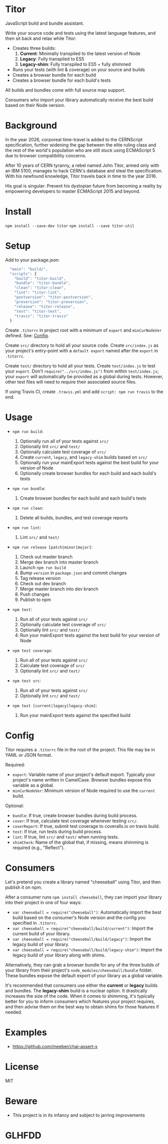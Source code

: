 # Titor

JavaScript build and bundle assistant.

Write your source code and tests using the latest language features, and then sit back and relax while Titor:

- Creates three builds:
    1. **Current**: Minimally transpiled to the latest version of Node
    2. **Legacy**: Fully transpiled to ES5
    3. **Legacy-shim**: Fully transpiled to ES5 + fully shimmed
- Runs your tests (with lint & coverage) on your source and builds
- Creates a browser bundle for each build
- Creates a browser bundle for each build's tests 

All builds and bundles come with full source map support.

Consumers who import your library automatically receive the best build based on their Node version.

# Background

In the year 2026, corporeal time-travel is added to the CERNScript specification, further widening the gap between the elite ruling class and the rest of the world's population who are still stuck using ECMAScript 5 due to browser compatibility concerns.

After 10 years of CERN tyranny, a rebel named John Titor, armed only with an IBM 5100, manages to hack CERN's database and steal the specification. With his newfound knowledge, Titor travels back in time to the year 2016.

His goal is singular: Prevent his dystopian future from becoming a reality by empowering developers to master ECMAScript 2015 and beyond.

# Install

`npm install --save-dev titor`
`npm install --save titor-util`

# Setup

Add to your package.json:

```js
  "main": "build/",
  "scripts": {
    "build": "titor-build",
    "bundle": "titor-bundle",
    "clean": "titor-clean",
    "lint": "titor-lint",
    "postversion": "titor-postversion",
    "preversion": "titor-preversion",
    "release": "titor-release",
    "test": "titor-test",
    "travis": "titor-travis"
  }
```

Create `.titorrc` in project root with a minimum of `export` and `minCurNodeVer` defined. See: [Config](#Config).

Create `src/` directory to hold all your source code. Create `src/index.js` as your project's entry-point with a `default export` named after the `export` in `.titorrc`.

Create `test/` directory to hold all your tests. Create `test/index.js` to test your `export`. Don't `require("../src/index.js")` from within `test/index.js`; your `export` will automatically be provided as a global during tests. However, other test files will need to require their associated source files.

If using Travis CI, create `.travis.yml` and add `script: npm run travis` to the end.

# Usage

- `npm run build`:
    1. Optionally run all of your tests against `src/`
    1. Optionally lint `src/` and `test/`
    1. Optionally calculate test coverage of `src/`
    1. Create `current`, `legacy`, and `legacy-shim` builds based on `src/`
    1. Optionally run your mainExport tests against the best build for your version of Node
    1. Optionally create browser bundles for each build and each build's tests

- `npm run bundle`:
    1. Create browser bundles for each build and each build's tests

- `npm run clean`:
    1. Delete all builds, bundles, and test coverage reports

- `npm run lint`:
    1. Lint `src/` and `test/`

- `npm run release [patch|minor|major]`:
    1. Check out master branch
    1. Merge dev branch into master branch
    1. Launch `npm run build`
    1. Bump `version` in `package.json` and commit changes
    1. Tag release version
    1. Check out dev branch
    1. Merge master branch into dev branch
    1. Push changes
    1. Publish to npm

- `npm test`:
    1. Run all of your tests against `src/`
    1. Optionally calculate test coverage of `src/`
    1. Optionally lint `src/` and `test/`
    1. Run your mainExport tests against the best build for your version of Node

- `npm test coverage`:
    1. Run all of your tests against `src/`
    1. Calculate test coverage of `src/`
    1. Optionally lint `src/` and `test/`

- `npm test src`:
    1. Run all of your tests against `src/`
    1. Optionally lint `src/` and `test/`

- `npm test [current|legacy|legacy-shim]`:
    1. Run your mainExport tests against the specified build

# Config

Titor requires a `.titorrc` file in the root of the project. This file may be in YAML or JSON format.

Required:

- `export`: Variable name of your project's default export. Typically your project's name written in CamelCase. Browser bundles expose this variable as a global.
- `minCurNodeVer`: Minimum version of Node required to use the `current` build.

Optional:

- `bundle`: If true, create browser bundles during build process.
- `cover`: If true, calculate test coverage whenever testing `src/`.
- `coverReport`: If true, submit test coverage to coveralls.io on travis build.
- `test`: If true, run tests during build process.
- `lint`: If true, lint `src/` and `test/` when running tests.
- `shimCheck`: Name of the global that, if missing, means shimming is required (e.g., "Reflect").

# Consumers

Let's pretend you create a library named "cheeseball" using Titor, and then publish it on npm.

After a consumer runs `npm install cheeseball`, they can import your library into their project in one of four ways:

- `var cheeseball = require("cheeseball")`: Automatically import the best build based on the consumer's Node version and the config you specified in `.titorrc`.
- `var cheeseball = require("cheeseball/build/current")`: Import the current build of your library.
- `var cheeseball = require("cheeseball/build/legacy")`: Import the legacy build of your library.
- `var cheeseball = require("cheeseball/build/legacy-shim")`: Import the legacy build of your library along with shims.

Alternatively, they can grab a browser bundle for any of the three builds of your library from their project's `node_modules/cheeseball/bundle` folder. These bundles expose the default export of your library as a global variable.

It's recommended that consumers use either the **current** or **legacy** builds and bundles. The **legacy-shim** build is a nuclear option. It drastically increases the size of the code. When it comes to shimming, it's typically better for you to inform consumers which features your project requires, and then advise them on the best way to obtain shims for those features if needed.

# Examples

- https://github.com/meeber/chai-assert-x

# License

MIT

# Beware

- This project is in its infancy and subject to jarring improvements

# GLHFDD
